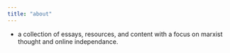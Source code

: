 ```yaml
---
title: "about"
---
```


- a collection of essays, resources, and content with a focus on marxist thought and online independance.
